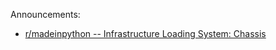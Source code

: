 

Announcements:

* [r/madeinpython -- Infrastructure Loading System: Chassis](https://www.reddit.com/r/madeinpython/comments/1ae8h3c/infrastructure_loading_system_chassis/)
